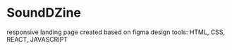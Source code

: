# SoundDZine
responsive landing page created based on figma design
tools: 
HTML, CSS, REACT, JAVASCRIPT

